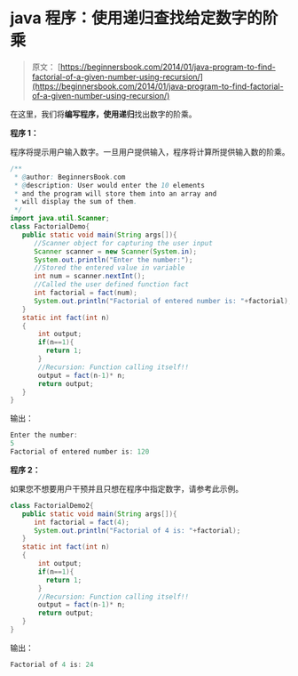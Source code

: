 # java 程序：使用递归查找给定数字的阶乘

> 原文： [https://beginnersbook.com/2014/01/java-program-to-find-factorial-of-a-given-number-using-recursion/](https://beginnersbook.com/2014/01/java-program-to-find-factorial-of-a-given-number-using-recursion/)

在这里，我们将**编写程序，使用递归**找出数字的阶乘。

**程序 1：**

程序将提示用户输入数字。一旦用户提供输入，程序将计算所提供输入数的阶乘。

```java
/**
 * @author: BeginnersBook.com
 * @description: User would enter the 10 elements
 * and the program will store them into an array and 
 * will display the sum of them.
 */
import java.util.Scanner;
class FactorialDemo{
   public static void main(String args[]){
      //Scanner object for capturing the user input
      Scanner scanner = new Scanner(System.in);
      System.out.println("Enter the number:");
      //Stored the entered value in variable
      int num = scanner.nextInt();
      //Called the user defined function fact
      int factorial = fact(num);
      System.out.println("Factorial of entered number is: "+factorial);
   }
   static int fact(int n)
   {
       int output;
       if(n==1){
         return 1;
       }
       //Recursion: Function calling itself!!
       output = fact(n-1)* n;
       return output;
   }
}
```

输出：

```java
Enter the number:
5
Factorial of entered number is: 120
```

**程序 2：**

如果您不想要用户干预并且只想在程序中指定数字，请参考此示例。

```java
class FactorialDemo2{
   public static void main(String args[]){
      int factorial = fact(4);
      System.out.println("Factorial of 4 is: "+factorial);
   }
   static int fact(int n)
   {
       int output;
       if(n==1){
         return 1;
       }
       //Recursion: Function calling itself!!
       output = fact(n-1)* n;
       return output;
   }
}
```

输出：

```java
Factorial of 4 is: 24
```